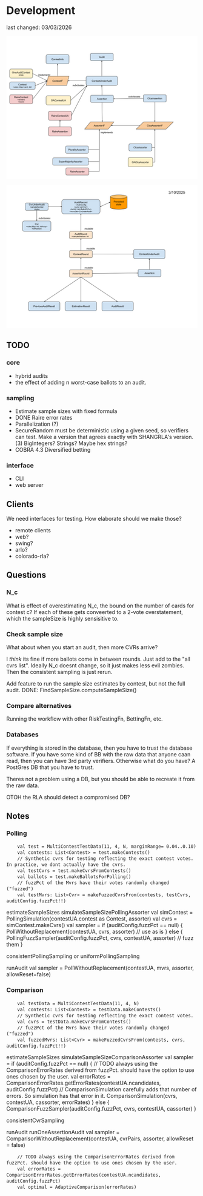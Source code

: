 # Development
last changed: 03/03/2026

![rlauxe core UML](images/rlauxeUML.svg)

![rlauxe Audit UML](images/rlauxeAuditUML.svg)

## TODO

### core
* hybrid audits
* the effect of adding n worst-case ballots to an audit.

### sampling
* Estimate sample sizes with fixed formula
* DONE Raire error rates
* Parallelization (?)
* SecureRandom must be deterministic using a given seed, so verifiers can test. 
  Make a version that agrees exactly with SHANGRLA's version. (3)
  BigIntegers? Strings? Maybe hex strings?
* COBRA 4.3 Diversified betting


### interface
* CLI
* web server


## Clients
We need interfaces for testing. How elaborate should we make those?

* remote clients
* web?
* swing?
* arlo?
* colorado-rla?

## Questions

### N_c
What is effect of overestimating N_c, the bound on the number of cards for contest c?
If each of these gets conveerted to a 2-vote overstatement, which the sampleSize is highly sensisitive to.


### Check sample size

What about when you start an audit, then more CVRs arrive?

I _think_ its fine if more ballots come in between rounds. Just add to the "all cvrs list". Ideally N_c doesnt change,
so it just makes less evil zombies. Then the consistent sampling is just rerun.

Add feature to run the sample size estimates by contest, but not the full audit.
DONE: FindSampleSize.computeSampleSize()


### Compare alternatives

Running the workflow with other RiskTestingFn, BettingFn, etc.


### Databases

If everything is stored in the database, then you have to trust the database software. If you have some kind of BB
with the raw data that anyone caan read, then you can have 3rd party verifiers. Otherwise what do you have?
A PostGres DB that you have to trust.

Theres not a problem using a DB, but you should be able to recreate it from the raw data.

OTOH the RLA should detect a compromised DB?

## Notes

### Polling

        val test = MultiContestTestData(11, 4, N, marginRange= 0.04..0.10)
        val contests: List<Contest> = test.makeContests()
        // Synthetic cvrs for testing reflecting the exact contest votes. In practice, we dont actually have the cvrs.
        val testCvrs = test.makeCvrsFromContests()
        val ballots = test.makeBallotsForPolling()
        // fuzzPct of the Mvrs have their votes randomly changed ("fuzzed")
        val testMvrs: List<Cvr> = makeFuzzedCvrsFrom(contests, testCvrs, auditConfig.fuzzPct!!)

estimateSampleSizes
    simulateSampleSizePollingAssorter
        val simContest = PollingSimulation(contestUA.contest as Contest, assorter)
        val cvrs = simContest.makeCvrs()
        val sampler = if (auditConfig.fuzzPct == null) {
            PollWithoutReplacement(contestUA, cvrs, assorter) // use as is
        } else {
            PollingFuzzSampler(auditConfig.fuzzPct, cvrs, contestUA, assorter) // fuzz them
        }

consistentPollingSampling or uniformPollingSampling

runAudit
    val sampler = PollWithoutReplacement(contestUA, mvrs, assorter, allowReset=false)


### Comparison

        val testData = MultiContestTestData(11, 4, N)
        val contests: List<Contest> = testData.makeContests()
        // Synthetic cvrs for testing reflecting the exact contest votes.
        val cvrs = testData.makeCvrsFromContests()
        // fuzzPct of the Mvrs have their votes randomly changed ("fuzzed")
        val fuzzedMvrs: List<Cvr> = makeFuzzedCvrsFrom(contests, cvrs, auditConfig.fuzzPct!!)

estimateSampleSizes
    simulateSampleSizeComparisonAssorter
        val sampler = if (auditConfig.fuzzPct == null) {
            // TODO always using the ComparisonErrorRates derived from fuzzPct. should have the option to use ones chosen by the user.
            val errorRates = ComparisonErrorRates.getErrorRates(contestUA.ncandidates, auditConfig.fuzzPct)
            // ComparisonSimulation carefully adds that number of errors. So simulation has that error in it.
            ComparisonSimulation(cvrs, contestUA, cassorter, errorRates)
        } else {
            ComparisonFuzzSampler(auditConfig.fuzzPct, cvrs, contestUA, cassorter)
        }

consistentCvrSampling

runAudit
    runOneAssertionAudit
        val sampler = ComparisonWithoutReplacement(contestUA, cvrPairs, assorter, allowReset = false)

        // TODO always using the ComparisonErrorRates derived from fuzzPct. should have the option to use ones chosen by the user.
        val errorRates = ComparisonErrorRates.getErrorRates(contestUA.ncandidates, auditConfig.fuzzPct)
        val optimal = AdaptiveComparison(errorRates)